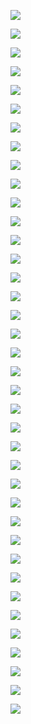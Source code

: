 ﻿![](Aspose.Words.1bbdc295-539a-4202-98aa-6045736cde74.001.jpeg)

![](Aspose.Words.1bbdc295-539a-4202-98aa-6045736cde74.002.jpeg)

![](Aspose.Words.1bbdc295-539a-4202-98aa-6045736cde74.003.jpeg)

![](Aspose.Words.1bbdc295-539a-4202-98aa-6045736cde74.004.jpeg)

![](Aspose.Words.1bbdc295-539a-4202-98aa-6045736cde74.005.jpeg)

![](Aspose.Words.1bbdc295-539a-4202-98aa-6045736cde74.006.jpeg)

![](Aspose.Words.1bbdc295-539a-4202-98aa-6045736cde74.007.jpeg)

![](Aspose.Words.1bbdc295-539a-4202-98aa-6045736cde74.008.jpeg)

![](Aspose.Words.1bbdc295-539a-4202-98aa-6045736cde74.009.jpeg)

![](Aspose.Words.1bbdc295-539a-4202-98aa-6045736cde74.010.jpeg)

![](Aspose.Words.1bbdc295-539a-4202-98aa-6045736cde74.011.jpeg)

![](Aspose.Words.1bbdc295-539a-4202-98aa-6045736cde74.012.jpeg)

![](Aspose.Words.1bbdc295-539a-4202-98aa-6045736cde74.013.jpeg)

![](Aspose.Words.1bbdc295-539a-4202-98aa-6045736cde74.014.jpeg)

![](Aspose.Words.1bbdc295-539a-4202-98aa-6045736cde74.015.jpeg)

![](Aspose.Words.1bbdc295-539a-4202-98aa-6045736cde74.016.jpeg)

![](Aspose.Words.1bbdc295-539a-4202-98aa-6045736cde74.017.jpeg)

![](Aspose.Words.1bbdc295-539a-4202-98aa-6045736cde74.018.jpeg)

![](Aspose.Words.1bbdc295-539a-4202-98aa-6045736cde74.019.jpeg)

![](Aspose.Words.1bbdc295-539a-4202-98aa-6045736cde74.020.jpeg)

![](Aspose.Words.1bbdc295-539a-4202-98aa-6045736cde74.021.jpeg)

![](Aspose.Words.1bbdc295-539a-4202-98aa-6045736cde74.022.jpeg)

![](Aspose.Words.1bbdc295-539a-4202-98aa-6045736cde74.023.jpeg)

![](Aspose.Words.1bbdc295-539a-4202-98aa-6045736cde74.024.jpeg)

![](Aspose.Words.1bbdc295-539a-4202-98aa-6045736cde74.025.jpeg)

![](Aspose.Words.1bbdc295-539a-4202-98aa-6045736cde74.026.jpeg)

![](Aspose.Words.1bbdc295-539a-4202-98aa-6045736cde74.027.jpeg)

![](Aspose.Words.1bbdc295-539a-4202-98aa-6045736cde74.028.jpeg)

![](Aspose.Words.1bbdc295-539a-4202-98aa-6045736cde74.029.jpeg)

![](Aspose.Words.1bbdc295-539a-4202-98aa-6045736cde74.030.jpeg)

![](Aspose.Words.1bbdc295-539a-4202-98aa-6045736cde74.031.jpeg)

![](Aspose.Words.1bbdc295-539a-4202-98aa-6045736cde74.032.jpeg)

![](Aspose.Words.1bbdc295-539a-4202-98aa-6045736cde74.033.jpeg)

![](Aspose.Words.1bbdc295-539a-4202-98aa-6045736cde74.034.jpeg)

![](Aspose.Words.1bbdc295-539a-4202-98aa-6045736cde74.035.jpeg)

![](Aspose.Words.1bbdc295-539a-4202-98aa-6045736cde74.036.jpeg)

![](Aspose.Words.1bbdc295-539a-4202-98aa-6045736cde74.037.jpeg)

![](Aspose.Words.1bbdc295-539a-4202-98aa-6045736cde74.038.jpeg)
